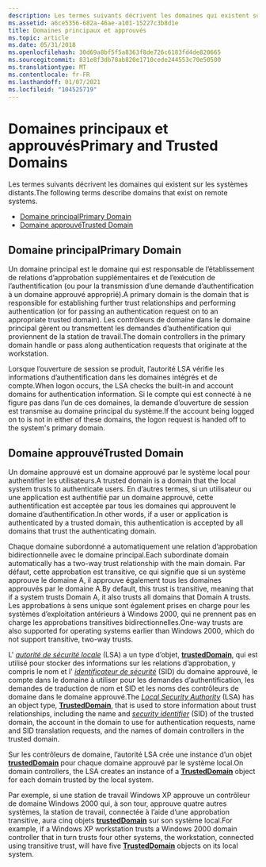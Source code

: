 ```yaml
---
description: Les termes suivants décrivent les domaines qui existent sur les systèmes distants.
ms.assetid: a6ce5356-682a-46ae-a101-15227c3b8d1e
title: Domaines principaux et approuvés
ms.topic: article
ms.date: 05/31/2018
ms.openlocfilehash: 30d69a8bf5f5a8363f8de726c6183fd4de820665
ms.sourcegitcommit: 831e8f3db78ab820e1710cede244553c70e50500
ms.translationtype: MT
ms.contentlocale: fr-FR
ms.lasthandoff: 01/07/2021
ms.locfileid: "104525719"
---
```

# <a name="primary-and-trusted-domains"></a><span data-ttu-id="62655-103">Domaines principaux et approuvés</span><span class="sxs-lookup"><span data-stu-id="62655-103">Primary and Trusted Domains</span></span>

<span data-ttu-id="62655-104">Les termes suivants décrivent les domaines qui existent sur les systèmes distants.</span><span class="sxs-lookup"><span data-stu-id="62655-104">The following terms describe domains that exist on remote systems.</span></span>

-   [<span data-ttu-id="62655-105">Domaine principal</span><span class="sxs-lookup"><span data-stu-id="62655-105">Primary Domain</span></span>](#primary-domain)
-   [<span data-ttu-id="62655-106">Domaine approuvé</span><span class="sxs-lookup"><span data-stu-id="62655-106">Trusted Domain</span></span>](#primary-and-trusted-domains)

## <a name="primary-domain"></a><span data-ttu-id="62655-107">Domaine principal</span><span class="sxs-lookup"><span data-stu-id="62655-107">Primary Domain</span></span>

<span data-ttu-id="62655-108">Un domaine principal est le domaine qui est responsable de l’établissement de relations d’approbation supplémentaires et de l’exécution de l’authentification (ou pour la transmission d’une demande d’authentification à un domaine approuvé approprié).</span><span class="sxs-lookup"><span data-stu-id="62655-108">A primary domain is the domain that is responsible for establishing further trust relationships and performing authentication (or for passing an authentication request on to an appropriate trusted domain).</span></span> <span data-ttu-id="62655-109">Les contrôleurs de domaine dans le domaine principal gèrent ou transmettent les demandes d’authentification qui proviennent de la station de travail.</span><span class="sxs-lookup"><span data-stu-id="62655-109">The domain controllers in the primary domain handle or pass along authentication requests that originate at the workstation.</span></span>

<span data-ttu-id="62655-110">Lorsque l’ouverture de session se produit, l’autorité LSA vérifie les informations d’authentification dans les domaines intégrés et de compte.</span><span class="sxs-lookup"><span data-stu-id="62655-110">When logon occurs, the LSA checks the built-in and account domains for authentication information.</span></span> <span data-ttu-id="62655-111">Si le compte qui est connecté à ne figure pas dans l’un de ces domaines, la demande d’ouverture de session est transmise au domaine principal du système.</span><span class="sxs-lookup"><span data-stu-id="62655-111">If the account being logged on to is not in either of these domains, the logon request is handed off to the system's primary domain.</span></span>

## <a name="trusted-domain"></a><span data-ttu-id="62655-112">Domaine approuvé</span><span class="sxs-lookup"><span data-stu-id="62655-112">Trusted Domain</span></span>

<span data-ttu-id="62655-113">Un domaine approuvé est un domaine approuvé par le système local pour authentifier les utilisateurs.</span><span class="sxs-lookup"><span data-stu-id="62655-113">A trusted domain is a domain that the local system trusts to authenticate users.</span></span> <span data-ttu-id="62655-114">En d’autres termes, si un utilisateur ou une application est authentifié par un domaine approuvé, cette authentification est acceptée par tous les domaines qui approuvent le domaine d’authentification.</span><span class="sxs-lookup"><span data-stu-id="62655-114">In other words, if a user or application is authenticated by a trusted domain, this authentication is accepted by all domains that trust the authenticating domain.</span></span>

<span data-ttu-id="62655-115">Chaque domaine subordonné a automatiquement une relation d’approbation bidirectionnelle avec le domaine principal.</span><span class="sxs-lookup"><span data-stu-id="62655-115">Each subordinate domain automatically has a two-way trust relationship with the main domain.</span></span> <span data-ttu-id="62655-116">Par défaut, cette approbation est transitive, ce qui signifie que si un système approuve le domaine A, il approuve également tous les domaines approuvés par le domaine A.</span><span class="sxs-lookup"><span data-stu-id="62655-116">By default, this trust is transitive, meaning that if a system trusts Domain A, it also trusts all domains that Domain A trusts.</span></span> <span data-ttu-id="62655-117">Les approbations à sens unique sont également prises en charge pour les systèmes d’exploitation antérieurs à Windows 2000, qui ne prennent pas en charge les approbations transitives bidirectionnelles.</span><span class="sxs-lookup"><span data-stu-id="62655-117">One-way trusts are also supported for operating systems earlier than Windows 2000, which do not support transitive, two-way trusts.</span></span>

<span data-ttu-id="62655-118">L' [*autorité de sécurité locale*](/windows/desktop/SecGloss/l-gly) (LSA) a un type d’objet, [**trustedDomain**](the-trusteddomain-object-type.md), qui est utilisé pour stocker des informations sur les relations d’approbation, y compris le nom et l' [*identificateur de sécurité*](/windows/desktop/SecGloss/s-gly) (SID) du domaine approuvé, le compte dans le domaine à utiliser pour les demandes d’authentification, les demandes de traduction de nom et SID et les noms des contrôleurs de domaine dans le domaine approuvé.</span><span class="sxs-lookup"><span data-stu-id="62655-118">The [*Local Security Authority*](/windows/desktop/SecGloss/l-gly) (LSA) has an object type, [**TrustedDomain**](the-trusteddomain-object-type.md), that is used to store information about trust relationships, including the name and [*security identifier*](/windows/desktop/SecGloss/s-gly) (SID) of the trusted domain, the account in the domain to use for authentication requests, name and SID translation requests, and the names of domain controllers in the trusted domain.</span></span>

<span data-ttu-id="62655-119">Sur les contrôleurs de domaine, l’autorité LSA crée une instance d’un objet [**trustedDomain**](the-trusteddomain-object-type.md) pour chaque domaine approuvé par le système local.</span><span class="sxs-lookup"><span data-stu-id="62655-119">On domain controllers, the LSA creates an instance of a [**TrustedDomain**](the-trusteddomain-object-type.md) object for each domain trusted by the local system.</span></span>

<span data-ttu-id="62655-120">Par exemple, si une station de travail Windows XP approuve un contrôleur de domaine Windows 2000 qui, à son tour, approuve quatre autres systèmes, la station de travail, connectée à l’aide d’une approbation transitive, aura cinq objets [**trustedDomain**](the-trusteddomain-object-type.md) sur son système local.</span><span class="sxs-lookup"><span data-stu-id="62655-120">For example, if a Windows XP workstation trusts a Windows 2000 domain controller that in turn trusts four other systems, the workstation, connected using transitive trust, will have five [**TrustedDomain**](the-trusteddomain-object-type.md) objects on its local system.</span></span>

 

 
